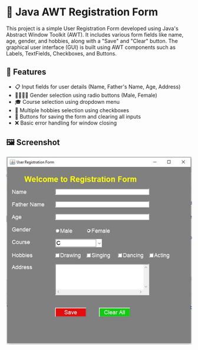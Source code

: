 # 🌟 Java AWT Registration Form

This project is a simple User Registration Form developed using Java's Abstract Window Toolkit (AWT). It includes various form fields like name, age, gender, and hobbies, along with a "Save" and "Clear" button. The graphical user interface (GUI) is built using AWT components such as Labels, TextFields, Checkboxes, and Buttons.

## 🚀 Features
- 📋 Input fields for user details (Name, Father's Name, Age, Address)
- 👨‍👩‍👧‍👦 Gender selection using radio buttons (Male, Female)
- 🎓 Course selection using dropdown menu
- 🎨 Multiple hobbies selection using checkboxes
- 💾 Buttons for saving the form and clearing all inputs
- ❌ Basic error handling for window closing

## 🖼️ Screenshot
![Registration Form Screenshot](src/RegistrationForm.JPG)


